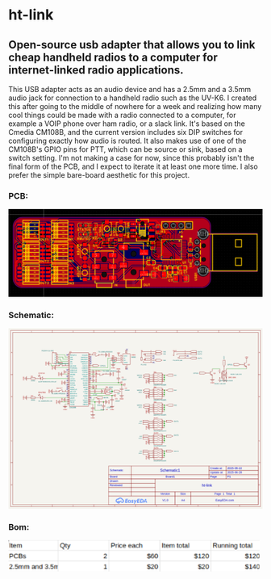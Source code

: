 # ht-link
## Open-source usb adapter that allows you to link cheap handheld radios to a computer for internet-linked radio applications.
This USB adapter acts as an audio device and has a 2.5mm and a 3.5mm audio jack for connection to a handheld radio such as the UV-K6. I created this after going to the middle of nowhere for a week and realizing how many cool things could be made with a radio connected to a computer, for example a VOIP phone over ham radio, or a slack link. It's based on the Cmedia CM108B, and the current version includes six DIP switches for configuring exactly how audio is routed. It also makes use of one of the CM108B's GPIO pins for PTT, which can be source or sink, based on a switch setting. I'm not making a case for now, since this probably isn't the final form of the PCB, and I expect to iterate it at least one more time. I also prefer the simple bare-board aesthetic for this project.
### PCB:
![](images/pcb4.png)
### Schematic: 
![](images/sch2.png)
### Bom:
![](images/bom.png)